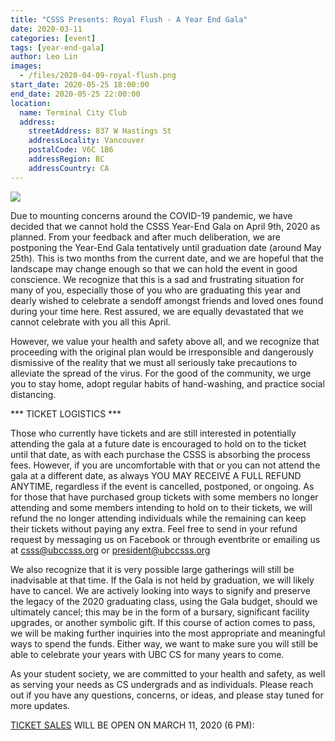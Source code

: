 ```yaml
---
title: "CSSS Presents: Royal Flush - A Year End Gala"
date: 2020-03-11
categories: [event]
tags: [year-end-gala]
author: Leo Lin
images:
  - /files/2020-04-09-royal-flush.png
start_date: 2020-05-25 18:00:00
end_date: 2020-05-25 22:00:00
location:
  name: Terminal City Club
  address:
    streetAddress: 837 W Hastings St
    addressLocality: Vancouver
    postalCode: V6C 1B6
    addressRegion: BC
    addressCountry: CA
---
```


![](/files/2020-04-09-royal-flush.png)


Due to mounting concerns around the COVID-19 pandemic, we have decided that we cannot hold the CSSS Year-End Gala on April 9th, 2020 as planned. From your feedback and after much deliberation, we are postponing the Year-End Gala tentatively until graduation date (around May 25th). This is two months from the current date, and we are hopeful that the landscape may change enough so that we can hold the event in good conscience. We recognize that this is a sad and frustrating situation for many of you, especially those of you who are graduating this year and dearly wished to celebrate a sendoff amongst friends and loved ones found during your time here. Rest assured, we are equally devastated that we cannot celebrate with you all this April.

However, we value your health and safety above all, and we recognize that proceeding with the original plan would be irresponsible and dangerously dismissive of the reality that we must all seriously take precautions to alleviate the spread of the virus. For the good of the community, we urge you to stay home, adopt regular habits of hand-washing, and practice social distancing.

*** TICKET LOGISTICS ***

Those who currently have tickets and are still interested in potentially attending the gala at a future date is encouraged to hold on to the ticket until that date, as with each purchase the CSSS is absorbing the process fees. However, if you are uncomfortable with that or you can not attend the gala at a different date, as always YOU MAY RECEIVE A FULL REFUND ANYTIME, regardless if the event is cancelled, postponed, or ongoing. As for those that have purchased group tickets with some members no longer attending and some members intending to hold on to their tickets, we will refund the no longer attending individuals while the remaining can keep their tickets without paying any extra. Feel free to send in your refund request by messaging us on Facebook or through eventbrite or emailing us at csss@ubccsss.org or president@ubccsss.org

We also recognize that it is very possible large gatherings will still be inadvisable at that time. If the Gala is not held by graduation, we will likely have to cancel. We are actively looking into ways to signify and preserve the legacy of the 2020 graduating class, using the Gala budget, should we ultimately cancel; this may be in the form of a bursary, significant facility upgrades, or another symbolic gift. If this course of action comes to pass, we will be making further inquiries into the most appropriate and meaningful ways to spend the funds. Either way, we want to make sure you will still be able to celebrate your years with UBC CS for many years to come.

As your student society, we are committed to your health and safety, as well as serving your needs as CS undergrads and as individuals. Please reach out if you have any questions, concerns, or ideas, and please stay tuned for more updates.



[TICKET SALES](https://www.eventbrite.ca/e/csss-presents-royal-flush-tickets-99105225397) WILL BE OPEN ON MARCH 11, 2020 (6 PM):

